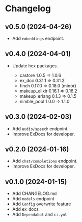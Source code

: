 # Changelog

## v0.5.0 (2024-04-26)

- Add `embeddings` endpoint.

## v0.4.0 (2024-04-01)

- Update hex packages.

  - castore 1.0.5 => 1.0.6
  - ex_doc 0.31.1 => 0.31.2
  - finch 0.17.0 => 0.18.0 (minor)
  - makeup_elixir 0.16.1 => 0.16.2
  - makeup_erlang 0.1.3 => 0.1.5
  - nimble_pool 1.0.0 => 1.1.0

## v0.3.0 (2024-02-03)

- Add `audio/speech` endpoint.
- Improve ExDocs for developer.

## v0.2.0 (2024-01-16)

- Add `chat/completions` endpoint.
- Improve ExDocs for developer.

## v0.1.0 (2024-01-15)

- Add CHANGELOG.md
- Add `models` endpoint
- Add `Config` overwrite feature
- Add ex_docs
- Add `Dependabot` and `ci.yml`